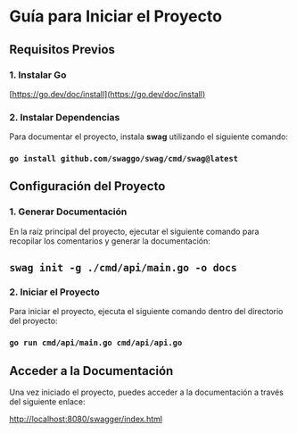 # Guía para Iniciar el Proyecto

## Requisitos Previos

### 1. Instalar Go

[https://go.dev/doc/install](https://go.dev/doc/install)


### 2. Instalar Dependencias

Para documentar el proyecto, instala **swag** utilizando el siguiente comando:

### `go install github.com/swaggo/swag/cmd/swag@latest`

## Configuración del Proyecto

### 1. Generar Documentación

En la raíz principal del proyecto, ejecutar el siguiente comando para recopilar los comentarios y generar la documentación:

## `swag init -g ./cmd/api/main.go -o docs`

### 2. Iniciar el Proyecto

Para iniciar el proyecto, ejecuta el siguiente comando dentro del directorio del proyecto:

### `go run cmd/api/main.go cmd/api/api.go`

## Acceder a la Documentación

Una vez iniciado el proyecto, puedes acceder a la documentación a través del siguiente enlace:

[http://localhost:8080/swagger/index.html](http://localhost:8080/swagger/index.html)
